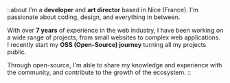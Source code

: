::about
I'm a **developer** and **art director** based in Nice (France). I'm passionate about coding, design, and everything in between.

With over **7 years** of experience in the web industry, I have been working on a wide range of projects, from small websites to complex web applications.
I recently start my **OSS (Open-Source) journey** turning all my projects public. 

Through open-source, I'm able to share my knowledge and experience with the community, and contribute to the growth of the ecosystem.
::
